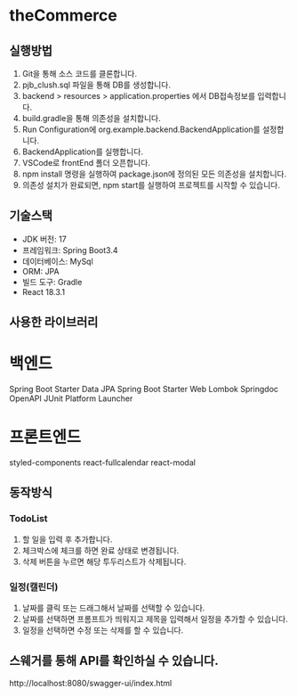 # theCommerce


## 실행방법
1. Git을 통해 소스 코드를 클론합니다.
2. pjb_clush.sql 파일을 통해 DB를 생성합니다.
3. backend > resources > application.properties 에서 DB접속정보를 입력합니다.
4. build.gradle을 통해 의존성을 설치합니다.
5. Run Configuration에 org.example.backend.BackendApplication를 설정합니다.
6. BackendApplication를 실행합니다.
7. VSCode로 frontEnd 폴더 오픈합니다.
8. npm install 명령을 실행하여 package.json에 정의된 모든 의존성을 설치합니다.
9. 의존성 설치가 완료되면, npm start를 실행하여 프로젝트를 시작할 수 있습니다.

## 기술스택
* JDK 버전: 17
* 프레임워크: Spring Boot3.4
* 데이터베이스: MySql
* ORM: JPA
* 빌드 도구: Gradle
* React 18.3.1

## 사용한 라이브러리
# 백엔드
Spring Boot Starter Data JPA
Spring Boot Starter Web
Lombok
Springdoc OpenAPI
JUnit Platform Launcher
# 프론트엔드
styled-components
react-fullcalendar
react-modal

## 동작방식

### TodoList
1. 할 일을 입력 후 추가합니다.
2. 체크박스에 체크를 하면 완료 상태로 변경됩니다.
3. 삭제 버튼을 누르면 해당 투두리스트가 삭제됩니다.
  
### 일정(캘린더)
1. 날짜를 클릭 또는 드래그해서 날짜를 선택할 수 있습니다.
2. 날짜를 선택하면 프롬프트가 띄워지고 제목을 입력해서 일정을 추가할 수 있습니다.
3. 일정을 선택하면 수정 또는 삭제를 할 수 있습니다.

## 스웨거를 통해 API를 확인하실 수 있습니다.
http://localhost:8080/swagger-ui/index.html
